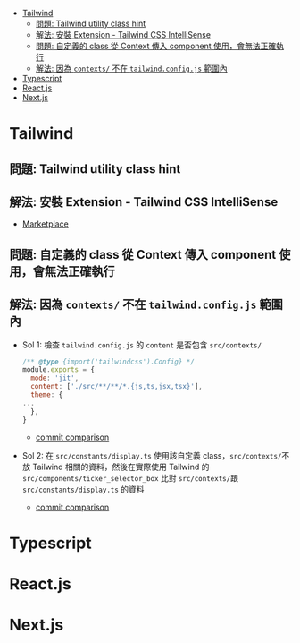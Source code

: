 - [Tailwind](#tailwind)
  - [問題: Tailwind utility class hint](#問題-tailwind-utility-class-hint)
  - [解法: 安裝 Extension - Tailwind CSS IntelliSense](#解法-安裝-extension---tailwind-css-intellisense)
  - [問題: 自定義的 class 從 Context 傳入 component 使用，會無法正確執行](#問題-自定義的-class-從-context-傳入-component-使用會無法正確執行)
  - [解法: 因為 `contexts/` 不在 `tailwind.config.js` 範圍內](#解法-因為-contexts-不在-tailwindconfigjs-範圍內)
- [Typescript](#typescript)
- [React.js](#reactjs)
- [Next.js](#nextjs)

# Tailwind

## 問題: Tailwind utility class hint

## 解法: 安裝 Extension - Tailwind CSS IntelliSense

- [Marketplace](https://marketplace.visualstudio.com/items?itemName=bradlc.vscode-tailwindcss)

## 問題: 自定義的 class 從 Context 傳入 component 使用，會無法正確執行

## 解法: 因為 `contexts/` 不在 `tailwind.config.js` 範圍內

- Sol 1: 檢查 `tailwind.config.js` 的 `content` 是否包含 `src/contexts/`

  ```jsx
  /** @type {import('tailwindcss').Config} */
  module.exports = {
    mode: 'jit',
    content: ['./src/**/**/*.{js,ts,jsx,tsx}'],
    theme: {
  ...
  	},
  }

  ```

  - [commit comparison](https://github.com/CAFECA-IO/TideBit-DeFi/compare/b6d5f2f939411b23339eae77637f0c47565129a7...ac9961c9187325176cf4d7d8d4b3c74147d3595e)

- Sol 2: 在 `src/constants/display.ts` 使用該自定義 class，`src/contexts/`不放 Tailwind 相關的資料，然後在實際使用 Tailwind 的 `src/components/ticker_selector_box` 比對 `src/contexts/`跟 `src/constants/display.ts` 的資料
  - [commit comparison](https://github.com/CAFECA-IO/TideBit-DeFi/compare/ac9961c9187325176cf4d7d8d4b3c74147d3595e...ffda25503ae558913f7d278d477aea4b14480aaf)

# Typescript

# React.js

# Next.js
